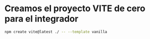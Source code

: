 # Creamos el proyecto VITE de cero para el integrador

```sh
npm create vite@latest ./ -- --template vanilla
```